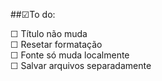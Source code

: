 ##☑To do:

☐ Título não muda<br>
☐ Resetar formatação<br>
☐ Fonte só muda localmente<br>
☐ Salvar arquivos separadamente